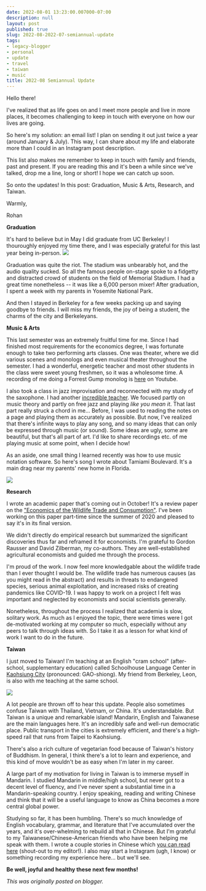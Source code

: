 ```yaml
---
date: 2022-08-01 13:23:00.007000-07:00
description: null
layout: post
published: true
slug: 2022-08-2022-07-semiannual-update
tags:
- legacy-blogger
- personal
- update
- travel
- taiwan
- music
title: 2022-08 Semiannual Update
---
```




Hello there!

I've realized that as life goes on and I meet more people and live in more places, it becomes challenging to keep in touch with everyone on how our lives are going.

So here's my solution: an email list! I plan on sending it out just twice a year (around January & July). This way, I can share about my life and elaborate more than I could in an Instagram post description.

This list also makes me remember to keep in touch with family and friends, past and present. If you are reading this and it's been a while since we've talked, drop me a line, long or short! I hope we can catch up soon.  


So onto the updates! In this post: Graduation, Music & Arts, Research, and Taiwan.

Warmly,  


Rohan

**Graduation**

It's hard to believe but in May I did graduate from UC Berkeley! I thouroughly enjoyed my time there, and I was especially grateful for this last year being in-person. [![](https://blogger.googleusercontent.com/img/b/R29vZ2xl/AVvXsEiVFOH180wCi-3-Z131GxUXohUqG4dI40KoxUa60vf1xfOEPOldJO4vXQPxibs9Lj1mgvcuKKVfziiWVwJhGhnrrKqDNtAP1ugBzwgGSucosWr6lfFol-XITUgvAnSoVzGrMu8YhwGOlGgkv4PqvN9fbFActuWrnHeggW2yorL4NK9ZlYH908i5-szm/w150-h200/WhatsApp%20Image%202022-05-15%20at%208.02.20%20PM.jpeg)](https://blogger.googleusercontent.com/img/b/R29vZ2xl/AVvXsEiVFOH180wCi-3-Z131GxUXohUqG4dI40KoxUa60vf1xfOEPOldJO4vXQPxibs9Lj1mgvcuKKVfziiWVwJhGhnrrKqDNtAP1ugBzwgGSucosWr6lfFol-XITUgvAnSoVzGrMu8YhwGOlGgkv4PqvN9fbFActuWrnHeggW2yorL4NK9ZlYH908i5-szm/s1024/WhatsApp%20Image%202022-05-15%20at%208.02.20%20PM.jpeg)  


Graduation was quite the riot. The stadium was unbearably hot, and the audio quality sucked. So all the famous people on-stage spoke to a fidgetty and distracted crowd of students on the field of Memorial Stadium. I had a great time nonetheless -- it was like a 6,000 person mixer! After graduation, I spent a week with my parents in Yosemite National Park.

And then I stayed in Berkeley for a few weeks packing up and saying goodbye to friends. I will miss my friends, the joy of being a student, the charms of the city and Berkeleyans.

**Music & Arts**

This last semester was an extremely fruitful time for me. Since I had finished most requirements for the economics degree, I was fortunate enough to take two performing arts classes. One was theater, where we did various scenes and monologs and even musical theater throughout the semester. I had a wonderful, energetic teacher and most other students in the class were sweet young freshmen, so it was a wholesome time. A recording of me doing a Forrest Gump monolog is [here](https://www.youtube.com/watch?v=fvw-8N6sMrI&ab_channel=rohantohab) on Youtube.  


I also took a class in jazz improvisation and reconnected with my study of the saxophone. I had another [incredible teacher](https://www.rohanprasad.org/2022/04/office-hours-with-ben-goldberg.html). We focused partly on music theory and partly on free jazz and playing *like you mean it*. That last part really struck a chord in me... Before, I was used to reading the notes on a page and playing them as accurately as possible. But now, I've realized that there's infinite ways to play any song, and so many ideas that can only be expressed through music (or sound). Some ideas are ugly, some are beautiful, but that's all part of art. I'd like to share recordings etc. of me playing music at some point, when I decide how!  


As an aside, one small thing I learned recently was how to use music notation software. So here's song I wrote about Tamiami Boulevard. It's a main drag near my parents' new home in Florida.

[![](https://blogger.googleusercontent.com/img/b/R29vZ2xl/AVvXsEholbtvytw_DgOOmgefCDnfVF5jthxnkYxPbOqDLDGtomLttBBT5sixVvd4cV2dqSZlCZb8ub9Ai1v_ApYADjefbTx-yQpRKL8P9lQuB2vU34u5HYsZTqrPY5oUtQnFTqqg7mlhlSMIu1k6ilDpG5eTBf5SVCGLNnSOyXhrI9XtnZTsMebCMY-pmRTm/w548-h187/down%20tamiami.png)](https://blogger.googleusercontent.com/img/b/R29vZ2xl/AVvXsEholbtvytw_DgOOmgefCDnfVF5jthxnkYxPbOqDLDGtomLttBBT5sixVvd4cV2dqSZlCZb8ub9Ai1v_ApYADjefbTx-yQpRKL8P9lQuB2vU34u5HYsZTqrPY5oUtQnFTqqg7mlhlSMIu1k6ilDpG5eTBf5SVCGLNnSOyXhrI9XtnZTsMebCMY-pmRTm/s1225/down%20tamiami.png)

**Research**

I wrote an academic paper that's coming out in October! It's a review paper on the ["Economics of the Wildlife Trade and Consumption"](https://www.annualreviews.org/doi/abs/10.1146/annurev-resource-111920-010503). I've been working on this paper part-time since the summer of 2020 and pleased to say it's in its final version.  


We didn't directly do empirical research but summarized the significant discoveries thus far and reframed it for economists. I'm grateful to Gordon Rausser and David Zilberman, my co-authors. They are well-established agricultural economists and guided me through the process.  


I'm proud of the work. I now feel more knowledgable about the wildlife trade than I ever thought I would be. The wildlife trade has numerous causes (as you might read in the abstract) and results in threats to endangered species, serious animal exploitation, and increased risks of creating pandemics like COVID-19. I was happy to work on a project I felt was important and neglected by economists and social scientists generally.  


Nonetheless, throughout the process I realized that academia is slow, solitary work. As much as I enjoyed the topic, there were times were I got de-motivated working at my computer so much, especially without any peers to talk through ideas with. So I take it as a lesson for what kind of work I want to do in the future.  


**Taiwan**

I just moved to Taiwan! I'm teaching at an English "cram school" (after-school, supplementary education) called Schoolhouse Language Center in [Kaohsiung City](https://en.wikipedia.org/wiki/Kaohsiung) (pronounced: GAO-shiong). My friend from Berkeley, Leon, is also with me teaching at the same school.

[![](https://blogger.googleusercontent.com/img/b/R29vZ2xl/AVvXsEihmHkcuYoUaahf4rUEVnzY5xApa9afq_rackfk85mZ3cC87BeZiJd5y2SkUizMB4i1CwTve85uHpU9EsHcFvw76cx4Gs3uwnX8LHcrGSqdmz6M-dJRK7WQqy9uD7jolDVQfFfofBKZOyE4_M9AOoHO4ilangCYJCltNb5zNw3ExlfO6gbtXzqaI2O5/w205-h154/WhatsApp%20Image%202022-07-30%20at%209.22.52%20AM.jpeg)](https://blogger.googleusercontent.com/img/b/R29vZ2xl/AVvXsEihmHkcuYoUaahf4rUEVnzY5xApa9afq_rackfk85mZ3cC87BeZiJd5y2SkUizMB4i1CwTve85uHpU9EsHcFvw76cx4Gs3uwnX8LHcrGSqdmz6M-dJRK7WQqy9uD7jolDVQfFfofBKZOyE4_M9AOoHO4ilangCYJCltNb5zNw3ExlfO6gbtXzqaI2O5/s2000/WhatsApp%20Image%202022-07-30%20at%209.22.52%20AM.jpeg)

A lot people are thrown off to hear this update. People also sometimes confuse Taiwan with Thailand, Vietnam, or China. It's understandable. But Taiwan is a unique and remarkable island! Mandarin, English and Taiwanese are the main languages here. It's an incredibly safe and well-run democratic place. Public transport in the cities is extremely efficient, and there's a high-speed rail that runs from Taipei to Kaohsiung.  


There's also a rich culture of vegetarian food because of Taiwan's history of Buddhism. In general, I think there's a lot to learn and experience, and this kind of move wouldn't be as easy when I'm later in my career.

A large part of my motivation for living in Taiwan is to immerse myself in Mandarin. I studied Mandarin in middle/high school, but never got to a decent level of fluency, and I've never spent a substantial time in a Mandarin-speaking country. I enjoy speaking, reading and writing Chinese and think that it will be a useful language to know as China becomes a more central global power.

Studying so far, it has been humbling. There's so much knowledge of English vocabulary, grammar, and literature that I've accumulated over the years, and it's over-whelming to rebuild all that in Chinese. But I'm grateful to my Taiwanese/Chinese-American friends who have been helping me speak with them. I wrote a couple stories in Chinese which [you can read here](https://www.rohanprasad.org/2022/08/diary-practice.html) (shout-out to my editor!). I also may start a Instagram (ugh, I know) or something recording my experience here... but we'll see.

**Be well, joyful and healthy these next few months!**  

*This was originally posted on blogger.*

